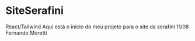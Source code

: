 # SiteSerafini
React/Tailwind
Aqui está o inicio do meu projeto para o site da serafini 11/08 Fernando Moretti
